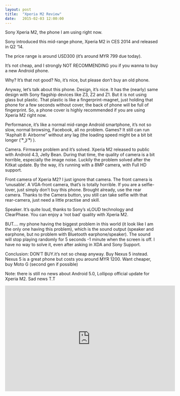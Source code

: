 ```yaml
---
layout: post
title:  "Xperia M2 Review"
date:   2015-02-03 12:00:00
---
```


Sony Xperia M2, the phone I am using right now.

Sony introduced this mid-range phone, Xperia M2 in CES 2014 and released in Q2 ‘14.

The price range is around USD300 (it’s around MYR 799 due today).

It’s not cheap, and I strongly NOT RECOMMENDING you if you wanna to buy a new Android phone.

Why? It’s that not good? No, it’s nice, but please don’t buy an old phone.

Anyway, let’s talk about this phone. Design, it’s nice. It has the (nearly) same design with Sony flagship devices like Z3, Z2 and Z1. But it is not using glass but plastic. That plastic is like a fingerprint-magnet, just holding that phone for a few seconds without cover, the back of phone will be full of fingerprint. So, a phone cover is highly recommended if you are using Xperia M2 right now.

Performance, it’s like a normal mid-range Android smartphone, it’s not so slow, normal browsing, Facebook, all no problem. Games? It still can run “Asphalt 8: Airborne” without any lag (the loading speed might be a bit bit longer ( ͡° ͜ʖ ͡°) ).

Camera. Firmware problem and it’s solved. Xperia M2 released to public with Android 4.3, Jelly Bean. During that time, the quality of camera is a bit horrible, especially the image noise. Luckily the problem solved after the Kitkat update. By the way, it’s running with a 8MP camera, with Full HD support. 

Front camera of Xperia M2? I just ignore that camera. The front camera is ‘unusable’. A VGA-front camera, that’s is totally horrible. If you are a selfie-lover, just simply don’t buy this phone. Brought already, use the rear camera. Thanks to the Camera button, you still can take selfie with that rear-camera, just need a little practise and skill.

Speaker. It’s quite loud, thanks to Sony’s xLOUD technology and ClearPhase. You can enjoy a ‘not bad’ quality with Xperia M2. 

BUT….  my phone having the biggest problem in this world (it look like I am the only one having this problem), which is the sound output (speaker and earphone, but no problem with Bluetooth earphone/speaker). The sound will stop playing randomly for 5 seconds -1 minute when the screen is off. I have no way to solve it, even after asking in XDA and Sony Support.

Conclusion: DON’T BUY.it’s not so cheap anyway. Buy Nexus 5 instead. Nexus 5 is a great phone but costs you around MYR 1200. Want cheaper, buy Moto G (second gen if possible)

Note: there is still no news about Android 5.0, Lollipop official update for Xperia M2. Sad news T.T

<div class="videoWrapper">
    <!-- Copy & Pasted from YouTube -->
    <iframe width="560" height="349" src="http://www.youtube.com/embed/Hgm7sPbXeVk" frameborder="0" allowfullscreen></iframe>
</div>



